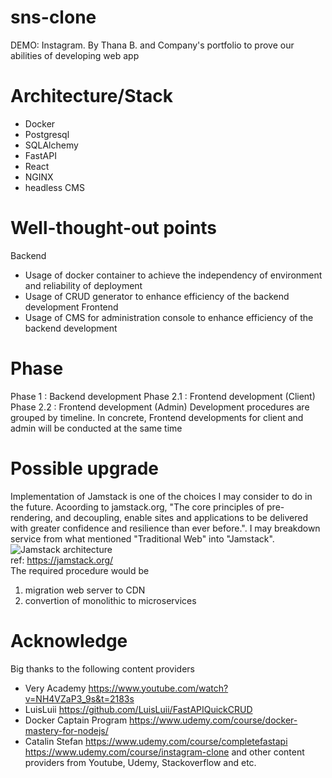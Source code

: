 # sns-clone
DEMO: Instagram.
By Thana B. and Company's portfolio to prove our abilities of developing web app

# Architecture/Stack
- Docker
- Postgresql
- SQLAlchemy
- FastAPI
- React
- NGINX
- headless CMS
# Well-thought-out points
Backend
- Usage of docker container to achieve the independency of environment and reliability of deployment
- Usage of CRUD generator to enhance efficiency of the backend development
Frontend
- Usage of CMS for administration console to enhance efficiency of the backend development
# Phase
Phase 1   :   Backend development
Phase 2.1 :   Frontend development (Client)
Phase 2.2 :   Frontend development (Admin)
Development procedures are grouped by timeline. In concrete, Frontend developments for client and admin will be conducted at the same time
# Possible upgrade

Implementation of Jamstack is one of the choices I may consider to do in the future. 
Acoording to jamstack.org, "The core principles of pre-rendering, and decoupling, enable sites and applications to be delivered with greater confidence and resilience than ever before.". I may breakdown service from what mentioned "Traditional Web" into "Jamstack".  
![Jamstack architecture](https://d33wubrfki0l68.cloudfront.net/b7d16f7f3654fb8572360301e60d76df254a323e/385ec/img/svg/architecture.svg)  
ref: https://jamstack.org/  
The required procedure would be
1. migration web server to CDN
2. convertion of monolithic to microservices

# Acknowledge
Big thanks to the following content providers
- Very Academy
https://www.youtube.com/watch?v=NH4VZaP3_9s&t=2183s
- LuisLuii
https://github.com/LuisLuii/FastAPIQuickCRUD
- Docker Captain Program
https://www.udemy.com/course/docker-mastery-for-nodejs/
- Catalin Stefan
https://www.udemy.com/course/completefastapi
https://www.udemy.com/course/instagram-clone
and other content providers from Youtube, Udemy, Stackoverflow and etc.
